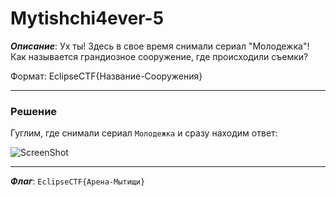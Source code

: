 # Mytishchi4ever-5

***Описание***: Ух ты! Здесь в свое время снимали сериал "Молодежка"! Как называется грандиозное сооружение, где происходили съемки?

Формат: EclipseCTF{Название-Сооружения}

---
### Решение

Гуглим, где снимали сериал `Молодежка` и сразу находим ответ:

![ScreenShot](screenshots/Mytishchi4ever-5-1.png)

---

***Флаг***: `EclipseCTF{Арена-Мытищи}`